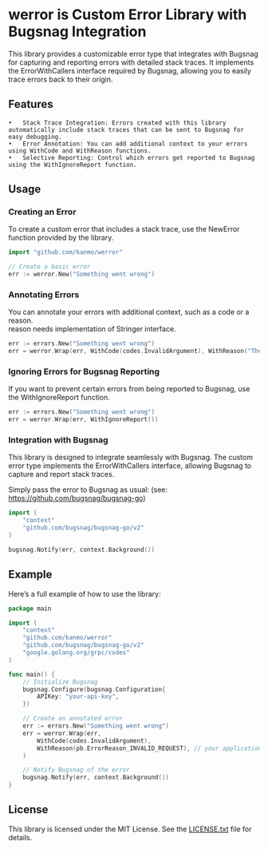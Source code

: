 # werror is Custom Error Library with Bugsnag Integration

This library provides a customizable error type that integrates with Bugsnag for capturing and reporting errors with detailed stack traces. It implements the ErrorWithCallers interface required by Bugsnag, allowing you to easily trace errors back to their origin.

## Features

	•	Stack Trace Integration: Errors created with this library automatically include stack traces that can be sent to Bugsnag for easy debugging.
	•	Error Annotation: You can add additional context to your errors using WithCode and WithReason functions.
	•	Selective Reporting: Control which errors get reported to Bugsnag using the WithIgnoreReport function.

## Usage

### Creating an Error

To create a custom error that includes a stack trace, use the NewError function provided by the library.

```go
import "github.com/kanmo/werror"

// Create a basic error
err := werror.New("Something went wrong")
```

### Annotating Errors

You can annotate your errors with additional context, such as a code or a reason.  
reason needs implementation of Stringer interface.

```go
err := errors.New("Something went wrong")
err = werror.Wrap(err, WithCode(codes.InvalidArgument), WithReason("The operation is not allowed"))
```

### Ignoring Errors for Bugsnag Reporting

If you want to prevent certain errors from being reported to Bugsnag, use the WithIgnoreReport function.

```go
err := errors.New("Something went wrong")
err = werror.Wrap(err, WithIgnoreReport())
```

### Integration with Bugsnag

This library is designed to integrate seamlessly with Bugsnag. The custom error type implements the ErrorWithCallers interface, allowing Bugsnag to capture and report stack traces.

Simply pass the error to Bugsnag as usual:
(see: https://github.com/bugsnag/bugsnag-go) 

```go
import (
	"context"
	"github.com/bugsnag/bugsnag-go/v2"
)	

bugsnag.Notify(err, context.Background())
```

## Example

Here’s a full example of how to use the library:

```go
package main

import (
	"context"
	"github.com/kanmo/werror"
	"github.com/bugsnag/bugsnag-go/v2"
	"google.golang.org/grpc/codes"
)

func main() {
	// Initialize Bugsnag
	bugsnag.Configure(bugsnag.Configuration{
		APIKey: "your-api-key",
	})

	// Create an annotated error
	err := errors.New("Something went wrong")
	err = werror.Wrap(err,
		WithCode(codes.InvalidArgument),
		WithReason(pb.ErrorReason_INVALID_REQUEST), // your application specific reason
	)

	// Notify Bugsnag of the error
	bugsnag.Notify(err, context.Background())
}
```

## License

This library is licensed under the MIT License. See the [LICENSE.txt](LICENSE.txt) file for details.
```
